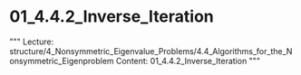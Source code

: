 # 01_4.4.2_Inverse_Iteration

"""
Lecture: structure/4_Nonsymmetric_Eigenvalue_Problems/4.4_Algorithms_for_the_Nonsymmetric_Eigenproblem
Content: 01_4.4.2_Inverse_Iteration
"""

